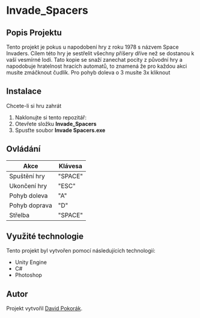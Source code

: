 # Invade_Spacers

## Popis Projektu

Tento projekt je pokus u napodobení hry z roku 1978 s názvem Space Invaders. Cílem této hry je sestřelit všechny příšery dříve než se dostanou k vaší vesmírné lodi. Tato kopie se snaží zanechat pocity z původní hry a napodobuje hratelnost hracích automatů, to znamená že pro každou akci musíte zmáčknout čudlík. Pro pohyb doleva o 3 musíte 3x kliknout

## Instalace

Chcete-li si hru zahrát

1. Naklonujte si tento repozitář:
2. Otevřete složku **Invade_Spacers**
3. Spusťte soubor **Invade Spacers.exe**

## Ovládání

| Akce          | Klávesa |
| ------------- | ------- |
| Spuštění hry  | "SPACE" |
| Ukončení hry  | "ESC"   |
| Pohyb doleva  | "A"     |
| Pohyb doprava | "D"     |
| Střelba       | "SPACE" |

## Využité technologie

Tento projekt byl vytvořen pomocí následujících technologií:

- Unity Engine
- C#
- Photoshop

## Autor

Projekt vytvořil [David Pokorák](https://github.com/Tekaruxd).
